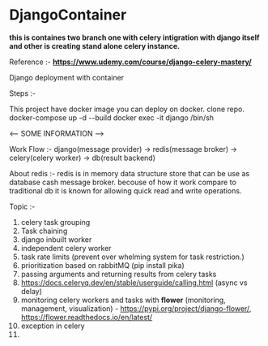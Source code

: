 # DjangoContainer

**this is containes two branch one with celery intigration with django itself and other is creating stand alone celery instance.**

Reference :- **https://www.udemy.com/course/django-celery-mastery/**

Django deployment with container

Steps :-

This project have docker image you can deploy on docker.
clone repo.
docker-compose up -d --build
docker exec -it django /bin/sh

<-- SOME INFORMATION -->

Work Flow :-
django(message provider) -> redis(message broker) -> celery(celery worker) -> db(result backend)

About redis :-
redis is in memory data structure store that can be use as database cash message broker. becouse of how it work compare to traditional db it is known for allowing quick read and write operations.

Topic :-

1. celery task grouping
2. Task chaining
3. django inbuilt worker
4. independent celery worker
5. task rate limits (prevent over whelming system for task restriction.)
6. prioritization based on rabbitMQ (pip install pika)
7. passing arguments and returning results from celery tasks
8. https://docs.celeryq.dev/en/stable/userguide/calling.html (async vs delay)
9. monitoring celery workers and tasks with **flower** (monitoring, management, visualization) - https://pypi.org/project/django-flower/, https://flower.readthedocs.io/en/latest/
10. exception in celery
11. 